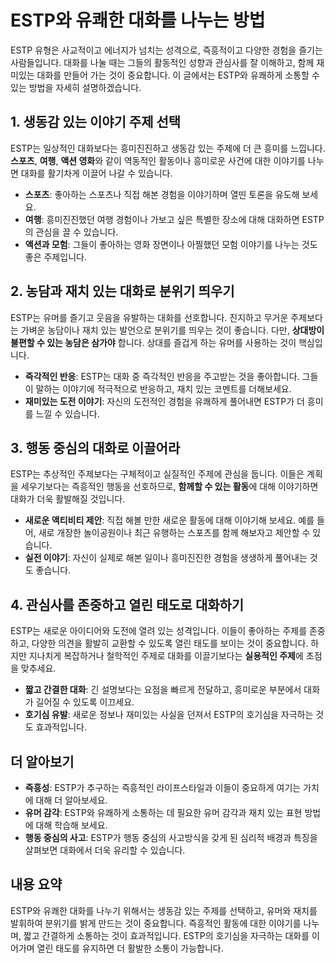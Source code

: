 # ESTP와 유쾌한 대화를 나누는 방법

ESTP 유형은 사교적이고 에너지가 넘치는 성격으로, 즉흥적이고 다양한 경험을 즐기는 사람들입니다. 대화를 나눌 때는 그들의 활동적인 성향과 관심사를 잘 이해하고, 함께 재미있는 대화를 만들어 가는 것이 중요합니다. 이 글에서는 ESTP와 유쾌하게 소통할 수 있는 방법을 자세히 설명하겠습니다.

## 1. 생동감 있는 이야기 주제 선택

ESTP는 일상적인 대화보다는 흥미진진하고 생동감 있는 주제에 더 큰 흥미를 느낍니다. **스포츠**, **여행**, **액션 영화**와 같이 역동적인 활동이나 흥미로운 사건에 대한 이야기를 나누면 대화를 활기차게 이끌어 나갈 수 있습니다.

- **스포츠**: 좋아하는 스포츠나 직접 해본 경험을 이야기하며 열띤 토론을 유도해 보세요.
- **여행**: 흥미진진했던 여행 경험이나 가보고 싶은 특별한 장소에 대해 대화하면 ESTP의 관심을 끌 수 있습니다.
- **액션과 모험**: 그들이 좋아하는 영화 장면이나 아찔했던 모험 이야기를 나누는 것도 좋은 주제입니다.

## 2. 농담과 재치 있는 대화로 분위기 띄우기

ESTP는 유머를 즐기고 웃음을 유발하는 대화를 선호합니다. 진지하고 무거운 주제보다는 가벼운 농담이나 재치 있는 발언으로 분위기를 띄우는 것이 좋습니다. 다만, **상대방이 불편할 수 있는 농담은 삼가야** 합니다. 상대를 즐겁게 하는 유머를 사용하는 것이 핵심입니다.

- **즉각적인 반응**: ESTP는 대화 중 즉각적인 반응을 주고받는 것을 좋아합니다. 그들이 말하는 이야기에 적극적으로 반응하고, 재치 있는 코멘트를 더해보세요.
- **재미있는 도전 이야기**: 자신의 도전적인 경험을 유쾌하게 풀어내면 ESTP가 더 흥미를 느낄 수 있습니다.

## 3. 행동 중심의 대화로 이끌어라

ESTP는 추상적인 주제보다는 구체적이고 실질적인 주제에 관심을 둡니다. 이들은 계획을 세우기보다는 즉흥적인 행동을 선호하므로, **함께할 수 있는 활동**에 대해 이야기하면 대화가 더욱 활발해질 것입니다.

- **새로운 액티비티 제안**: 직접 해볼 만한 새로운 활동에 대해 이야기해 보세요. 예를 들어, 새로 개장한 놀이공원이나 최근 유행하는 스포츠를 함께 해보자고 제안할 수 있습니다.
- **실전 이야기**: 자신이 실제로 해본 일이나 흥미진진한 경험을 생생하게 풀어내는 것도 좋습니다.

## 4. 관심사를 존중하고 열린 태도로 대화하기

ESTP는 새로운 아이디어와 도전에 열려 있는 성격입니다. 이들이 좋아하는 주제를 존중하고, 다양한 의견을 활발히 교환할 수 있도록 열린 태도를 보이는 것이 중요합니다. 하지만 지나치게 복잡하거나 철학적인 주제로 대화를 이끌기보다는 **실용적인 주제**에 초점을 맞추세요.

- **짧고 간결한 대화**: 긴 설명보다는 요점을 빠르게 전달하고, 흥미로운 부분에서 대화가 길어질 수 있도록 이끄세요.
- **호기심 유발**: 새로운 정보나 재미있는 사실을 던져서 ESTP의 호기심을 자극하는 것도 효과적입니다.

## 더 알아보기

- **즉흥성**: ESTP가 추구하는 즉흥적인 라이프스타일과 이들이 중요하게 여기는 가치에 대해 더 알아보세요.
- **유머 감각**: ESTP와 유쾌하게 소통하는 데 필요한 유머 감각과 재치 있는 표현 방법에 대해 학습해 보세요.
- **행동 중심의 사고**: ESTP가 행동 중심의 사고방식을 갖게 된 심리적 배경과 특징을 살펴보면 대화에서 더욱 유리할 수 있습니다.

## 내용 요약

ESTP와 유쾌한 대화를 나누기 위해서는 생동감 있는 주제를 선택하고, 유머와 재치를 발휘하여 분위기를 밝게 만드는 것이 중요합니다. 즉흥적인 활동에 대한 이야기를 나누며, 짧고 간결하게 소통하는 것이 효과적입니다. ESTP의 호기심을 자극하는 대화를 이어가며 열린 태도를 유지하면 더 활발한 소통이 가능합니다.